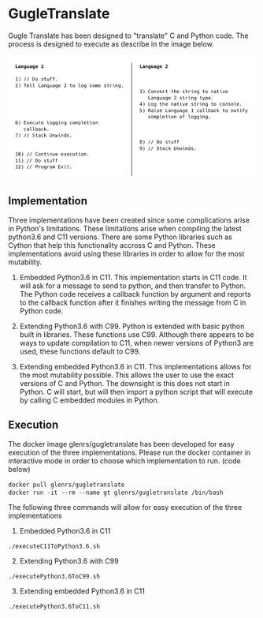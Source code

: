 # GugleTranslate

Gugle Translate has been designed to "translate" C and Python code. The process is designed to execute as describe in the image below.

![Alt text](/image/prompt.png "Optional Title")

## Implementation
Three implementations have been created since some complications arise in Python's limitations. These limitations arise when compiling the latest python3.6 and C11 versions. There are some Python libraries such as Cython that help this functionality accross C and Python. These implementations avoid using these libraries in order to allow for the most mutability. 

1. Embedded Python3.6 in C11. This implementation starts in C11 code. It will ask for a message to send to python, and then transfer to Python. The Python code receives a callback function by argument and reports to the callback function after it finishes writing the message from C in Python code.

2. Extending Python3.6 with C99. Python is extended with basic python built in libraries. These functions use C99. Although there appears to be ways to update compilation to C11, when newer versions of Python3 are used, these functions default to C99.

3. Extending embedded Python3.6 in C11. This implementations allows for the most mutability possible. This allows the user to use the exact versions of C and Python. The downsight is this does not start in Python. C will start, but will then import a python script that will execute by calling C embedded modules in Python. 

## Execution

The docker image glenrs/gugletranslate has been developed for easy execution of the three implementations. Please run the docker container in interactive mode in order to choose which implementation to run. (code below)

```
docker pull glenrs/gugletranslate
docker run -it --rm --name gt glenrs/gugletranslate /bin/bash
```

The following three commands will allow for easy execution of the three implementations

1. Embedded Python3.6 in C11

```
./executeC11ToPython3.6.sh
```

2. Extending Python3.6 with C99

```
./executePython3.6ToC99.sh
```

3. Extending embedded Python3.6 in C11

```
./executePython3.6ToC11.sh
```

